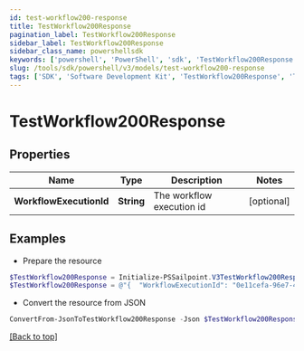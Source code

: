 ```yaml
---
id: test-workflow200-response
title: TestWorkflow200Response
pagination_label: TestWorkflow200Response
sidebar_label: TestWorkflow200Response
sidebar_class_name: powershellsdk
keywords: ['powershell', 'PowerShell', 'sdk', 'TestWorkflow200Response', 'TestWorkflow200Response'] 
slug: /tools/sdk/powershell/v3/models/test-workflow200-response
tags: ['SDK', 'Software Development Kit', 'TestWorkflow200Response', 'TestWorkflow200Response']
---
```



# TestWorkflow200Response

## Properties

Name | Type | Description | Notes
------------ | ------------- | ------------- | -------------
**WorkflowExecutionId** | **String** | The workflow execution id | [optional] 

## Examples

- Prepare the resource
```powershell
$TestWorkflow200Response = Initialize-PSSailpoint.V3TestWorkflow200Response  -WorkflowExecutionId 0e11cefa-96e7-4b67-90d0-065bc1da5753
$TestWorkflow200Response = @"{  "WorkflowExecutionId": "0e11cefa-96e7-4b67-90d0-065bc1da5753" }"@
```

- Convert the resource from JSON
```powershell
ConvertFrom-JsonToTestWorkflow200Response -Json $TestWorkflow200Response
```


[[Back to top]](#) 

